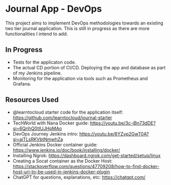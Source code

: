# Journal App - DevOps

This project aims to implement DevOps methodologies towards an existing two tier journal application. This is still in progress as there are more functionalities I intend to add.

## In Progress
- Tests for the applicaton code.
- The actual CD portion of CI/CD. Deploying the app and database as part of my Jenkins pipeline.
- Monitoring for the application via tools such as Prometheus and Grafana.

## Resources Used
- @learntocloud starter code for the application itself: https://github.com/learntocloud/journal-starter
- TechWorld with Nana Docker guide: https://youtu.be/3c-iBn73dDE?si=6QrihQ0tIUJHpMAo
- DevOps Journey Jenkins intro: https://youtu.be/6YZvp2GwT0A?si=aiTLsRKVbtNmwhZa
- Official Jenkins Docker container guide: https://www.jenkins.io/doc/book/installing/docker/
- Installing Ngrok: https://dashboard.ngrok.com/get-started/setup/linux
- Creating a Socat container as the Docker Host: https://stackoverflow.com/questions/47709208/how-to-find-docker-host-uri-to-be-used-in-jenkins-docker-plugin
- ChatGPT for questions, explanations, etc: https://chatgpt.com/



